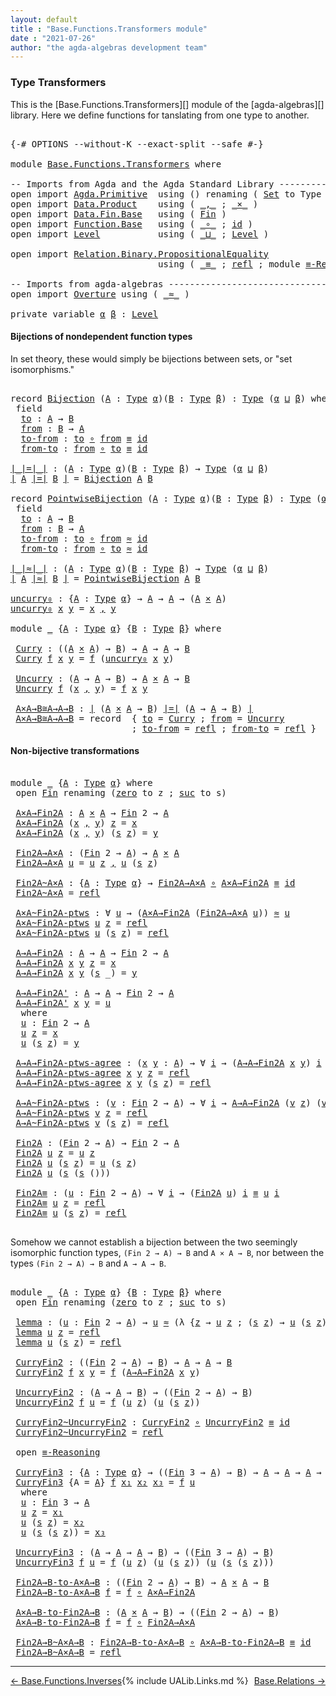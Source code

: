 ```yaml
---
layout: default
title : "Base.Functions.Transformers module"
date : "2021-07-26"
author: "the agda-algebras development team"
---
```


### <a id="type-transformers">Type Transformers</a>

This is the [Base.Functions.Transformers][] module of the [agda-algebras][] library.  Here we define functions for tanslating from one type to another.
<pre class="Agda">

<a id="355" class="Symbol">{-#</a> <a id="359" class="Keyword">OPTIONS</a> <a id="367" class="Pragma">--without-K</a> <a id="379" class="Pragma">--exact-split</a> <a id="393" class="Pragma">--safe</a> <a id="400" class="Symbol">#-}</a>

<a id="405" class="Keyword">module</a> <a id="412" href="Base.Functions.Transformers.html" class="Module">Base.Functions.Transformers</a> <a id="440" class="Keyword">where</a>

<a id="447" class="Comment">-- Imports from Agda and the Agda Standard Library ---------------------------------</a>
<a id="532" class="Keyword">open</a> <a id="537" class="Keyword">import</a> <a id="544" href="Agda.Primitive.html" class="Module">Agda.Primitive</a>  <a id="560" class="Keyword">using</a> <a id="566" class="Symbol">()</a> <a id="569" class="Keyword">renaming</a> <a id="578" class="Symbol">(</a> <a id="580" href="Agda.Primitive.html#326" class="Primitive">Set</a> <a id="584" class="Symbol">to</a> <a id="587" class="Primitive">Type</a> <a id="592" class="Symbol">)</a>
<a id="594" class="Keyword">open</a> <a id="599" class="Keyword">import</a> <a id="606" href="Data.Product.html" class="Module">Data.Product</a>    <a id="622" class="Keyword">using</a> <a id="628" class="Symbol">(</a> <a id="630" href="Agda.Builtin.Sigma.html#236" class="InductiveConstructor Operator">_,_</a> <a id="634" class="Symbol">;</a> <a id="636" href="Data.Product.html#1167" class="Function Operator">_×_</a> <a id="640" class="Symbol">)</a>
<a id="642" class="Keyword">open</a> <a id="647" class="Keyword">import</a> <a id="654" href="Data.Fin.Base.html" class="Module">Data.Fin.Base</a>   <a id="670" class="Keyword">using</a> <a id="676" class="Symbol">(</a> <a id="678" href="Data.Fin.Base.html#1126" class="Datatype">Fin</a> <a id="682" class="Symbol">)</a>
<a id="684" class="Keyword">open</a> <a id="689" class="Keyword">import</a> <a id="696" href="Function.Base.html" class="Module">Function.Base</a>   <a id="712" class="Keyword">using</a> <a id="718" class="Symbol">(</a> <a id="720" href="Function.Base.html#1031" class="Function Operator">_∘_</a> <a id="724" class="Symbol">;</a> <a id="726" href="Function.Base.html#615" class="Function">id</a> <a id="729" class="Symbol">)</a>
<a id="731" class="Keyword">open</a> <a id="736" class="Keyword">import</a> <a id="743" href="Level.html" class="Module">Level</a>           <a id="759" class="Keyword">using</a> <a id="765" class="Symbol">(</a> <a id="767" href="Agda.Primitive.html#810" class="Primitive Operator">_⊔_</a> <a id="771" class="Symbol">;</a> <a id="773" href="Agda.Primitive.html#597" class="Postulate">Level</a> <a id="779" class="Symbol">)</a>

<a id="782" class="Keyword">open</a> <a id="787" class="Keyword">import</a> <a id="794" href="Relation.Binary.PropositionalEquality.html" class="Module">Relation.Binary.PropositionalEquality</a>
                            <a id="860" class="Keyword">using</a> <a id="866" class="Symbol">(</a> <a id="868" href="Agda.Builtin.Equality.html#151" class="Datatype Operator">_≡_</a> <a id="872" class="Symbol">;</a> <a id="874" href="Agda.Builtin.Equality.html#208" class="InductiveConstructor">refl</a> <a id="879" class="Symbol">;</a> <a id="881" class="Keyword">module</a> <a id="888" href="Relation.Binary.PropositionalEquality.Core.html#2708" class="Module">≡-Reasoning</a> <a id="900" class="Symbol">)</a>

<a id="903" class="Comment">-- Imports from agda-algebras ------------------------------------------------------</a>
<a id="988" class="Keyword">open</a> <a id="993" class="Keyword">import</a> <a id="1000" href="Overture.html" class="Module">Overture</a> <a id="1009" class="Keyword">using</a> <a id="1015" class="Symbol">(</a> <a id="1017" href="Overture.Basic.html#9569" class="Function Operator">_≈_</a> <a id="1021" class="Symbol">)</a>

<a id="1024" class="Keyword">private</a> <a id="1032" class="Keyword">variable</a> <a id="1041" href="Base.Functions.Transformers.html#1041" class="Generalizable">α</a> <a id="1043" href="Base.Functions.Transformers.html#1043" class="Generalizable">β</a> <a id="1045" class="Symbol">:</a> <a id="1047" href="Agda.Primitive.html#597" class="Postulate">Level</a>
</pre>


#### <a id="bijections-of-nondependent-function-types">Bijections of nondependent function types</a>

In set theory, these would simply be bijections between sets, or "set isomorphisms."
<pre class="Agda">

<a id="1267" class="Keyword">record</a> <a id="Bijection"></a><a id="1274" href="Base.Functions.Transformers.html#1274" class="Record">Bijection</a> <a id="1284" class="Symbol">(</a><a id="1285" href="Base.Functions.Transformers.html#1285" class="Bound">A</a> <a id="1287" class="Symbol">:</a> <a id="1289" href="Base.Functions.Transformers.html#587" class="Primitive">Type</a> <a id="1294" href="Base.Functions.Transformers.html#1041" class="Generalizable">α</a><a id="1295" class="Symbol">)(</a><a id="1297" href="Base.Functions.Transformers.html#1297" class="Bound">B</a> <a id="1299" class="Symbol">:</a> <a id="1301" href="Base.Functions.Transformers.html#587" class="Primitive">Type</a> <a id="1306" href="Base.Functions.Transformers.html#1043" class="Generalizable">β</a><a id="1307" class="Symbol">)</a> <a id="1309" class="Symbol">:</a> <a id="1311" href="Base.Functions.Transformers.html#587" class="Primitive">Type</a> <a id="1316" class="Symbol">(</a><a id="1317" href="Base.Functions.Transformers.html#1294" class="Bound">α</a> <a id="1319" href="Agda.Primitive.html#810" class="Primitive Operator">⊔</a> <a id="1321" href="Base.Functions.Transformers.html#1306" class="Bound">β</a><a id="1322" class="Symbol">)</a> <a id="1324" class="Keyword">where</a>
 <a id="1331" class="Keyword">field</a>
  <a id="Bijection.to"></a><a id="1339" href="Base.Functions.Transformers.html#1339" class="Field">to</a> <a id="1342" class="Symbol">:</a> <a id="1344" href="Base.Functions.Transformers.html#1285" class="Bound">A</a> <a id="1346" class="Symbol">→</a> <a id="1348" href="Base.Functions.Transformers.html#1297" class="Bound">B</a>
  <a id="Bijection.from"></a><a id="1352" href="Base.Functions.Transformers.html#1352" class="Field">from</a> <a id="1357" class="Symbol">:</a> <a id="1359" href="Base.Functions.Transformers.html#1297" class="Bound">B</a> <a id="1361" class="Symbol">→</a> <a id="1363" href="Base.Functions.Transformers.html#1285" class="Bound">A</a>
  <a id="Bijection.to-from"></a><a id="1367" href="Base.Functions.Transformers.html#1367" class="Field">to-from</a> <a id="1375" class="Symbol">:</a> <a id="1377" href="Base.Functions.Transformers.html#1339" class="Field">to</a> <a id="1380" href="Function.Base.html#1031" class="Function Operator">∘</a> <a id="1382" href="Base.Functions.Transformers.html#1352" class="Field">from</a> <a id="1387" href="Agda.Builtin.Equality.html#151" class="Datatype Operator">≡</a> <a id="1389" href="Function.Base.html#615" class="Function">id</a>
  <a id="Bijection.from-to"></a><a id="1394" href="Base.Functions.Transformers.html#1394" class="Field">from-to</a> <a id="1402" class="Symbol">:</a> <a id="1404" href="Base.Functions.Transformers.html#1352" class="Field">from</a> <a id="1409" href="Function.Base.html#1031" class="Function Operator">∘</a> <a id="1411" href="Base.Functions.Transformers.html#1339" class="Field">to</a> <a id="1414" href="Agda.Builtin.Equality.html#151" class="Datatype Operator">≡</a> <a id="1416" href="Function.Base.html#615" class="Function">id</a>

<a id="∣_∣=∣_∣"></a><a id="1420" href="Base.Functions.Transformers.html#1420" class="Function Operator">∣_∣=∣_∣</a> <a id="1428" class="Symbol">:</a> <a id="1430" class="Symbol">(</a><a id="1431" href="Base.Functions.Transformers.html#1431" class="Bound">A</a> <a id="1433" class="Symbol">:</a> <a id="1435" href="Base.Functions.Transformers.html#587" class="Primitive">Type</a> <a id="1440" href="Base.Functions.Transformers.html#1041" class="Generalizable">α</a><a id="1441" class="Symbol">)(</a><a id="1443" href="Base.Functions.Transformers.html#1443" class="Bound">B</a> <a id="1445" class="Symbol">:</a> <a id="1447" href="Base.Functions.Transformers.html#587" class="Primitive">Type</a> <a id="1452" href="Base.Functions.Transformers.html#1043" class="Generalizable">β</a><a id="1453" class="Symbol">)</a> <a id="1455" class="Symbol">→</a> <a id="1457" href="Base.Functions.Transformers.html#587" class="Primitive">Type</a> <a id="1462" class="Symbol">(</a><a id="1463" href="Base.Functions.Transformers.html#1041" class="Generalizable">α</a> <a id="1465" href="Agda.Primitive.html#810" class="Primitive Operator">⊔</a> <a id="1467" href="Base.Functions.Transformers.html#1043" class="Generalizable">β</a><a id="1468" class="Symbol">)</a>
<a id="1470" href="Base.Functions.Transformers.html#1420" class="Function Operator">∣</a> <a id="1472" href="Base.Functions.Transformers.html#1472" class="Bound">A</a> <a id="1474" href="Base.Functions.Transformers.html#1420" class="Function Operator">∣=∣</a> <a id="1478" href="Base.Functions.Transformers.html#1478" class="Bound">B</a> <a id="1480" href="Base.Functions.Transformers.html#1420" class="Function Operator">∣</a> <a id="1482" class="Symbol">=</a> <a id="1484" href="Base.Functions.Transformers.html#1274" class="Record">Bijection</a> <a id="1494" href="Base.Functions.Transformers.html#1472" class="Bound">A</a> <a id="1496" href="Base.Functions.Transformers.html#1478" class="Bound">B</a>

<a id="1499" class="Keyword">record</a> <a id="PointwiseBijection"></a><a id="1506" href="Base.Functions.Transformers.html#1506" class="Record">PointwiseBijection</a> <a id="1525" class="Symbol">(</a><a id="1526" href="Base.Functions.Transformers.html#1526" class="Bound">A</a> <a id="1528" class="Symbol">:</a> <a id="1530" href="Base.Functions.Transformers.html#587" class="Primitive">Type</a> <a id="1535" href="Base.Functions.Transformers.html#1041" class="Generalizable">α</a><a id="1536" class="Symbol">)(</a><a id="1538" href="Base.Functions.Transformers.html#1538" class="Bound">B</a> <a id="1540" class="Symbol">:</a> <a id="1542" href="Base.Functions.Transformers.html#587" class="Primitive">Type</a> <a id="1547" href="Base.Functions.Transformers.html#1043" class="Generalizable">β</a><a id="1548" class="Symbol">)</a> <a id="1550" class="Symbol">:</a> <a id="1552" href="Base.Functions.Transformers.html#587" class="Primitive">Type</a> <a id="1557" class="Symbol">(</a><a id="1558" href="Base.Functions.Transformers.html#1535" class="Bound">α</a> <a id="1560" href="Agda.Primitive.html#810" class="Primitive Operator">⊔</a> <a id="1562" href="Base.Functions.Transformers.html#1547" class="Bound">β</a><a id="1563" class="Symbol">)</a> <a id="1565" class="Keyword">where</a>
 <a id="1572" class="Keyword">field</a>
  <a id="PointwiseBijection.to"></a><a id="1580" href="Base.Functions.Transformers.html#1580" class="Field">to</a> <a id="1583" class="Symbol">:</a> <a id="1585" href="Base.Functions.Transformers.html#1526" class="Bound">A</a> <a id="1587" class="Symbol">→</a> <a id="1589" href="Base.Functions.Transformers.html#1538" class="Bound">B</a>
  <a id="PointwiseBijection.from"></a><a id="1593" href="Base.Functions.Transformers.html#1593" class="Field">from</a> <a id="1598" class="Symbol">:</a> <a id="1600" href="Base.Functions.Transformers.html#1538" class="Bound">B</a> <a id="1602" class="Symbol">→</a> <a id="1604" href="Base.Functions.Transformers.html#1526" class="Bound">A</a>
  <a id="PointwiseBijection.to-from"></a><a id="1608" href="Base.Functions.Transformers.html#1608" class="Field">to-from</a> <a id="1616" class="Symbol">:</a> <a id="1618" href="Base.Functions.Transformers.html#1580" class="Field">to</a> <a id="1621" href="Function.Base.html#1031" class="Function Operator">∘</a> <a id="1623" href="Base.Functions.Transformers.html#1593" class="Field">from</a> <a id="1628" href="Overture.Basic.html#9569" class="Function Operator">≈</a> <a id="1630" href="Function.Base.html#615" class="Function">id</a>
  <a id="PointwiseBijection.from-to"></a><a id="1635" href="Base.Functions.Transformers.html#1635" class="Field">from-to</a> <a id="1643" class="Symbol">:</a> <a id="1645" href="Base.Functions.Transformers.html#1593" class="Field">from</a> <a id="1650" href="Function.Base.html#1031" class="Function Operator">∘</a> <a id="1652" href="Base.Functions.Transformers.html#1580" class="Field">to</a> <a id="1655" href="Overture.Basic.html#9569" class="Function Operator">≈</a> <a id="1657" href="Function.Base.html#615" class="Function">id</a>

<a id="∣_∣≈∣_∣"></a><a id="1661" href="Base.Functions.Transformers.html#1661" class="Function Operator">∣_∣≈∣_∣</a> <a id="1669" class="Symbol">:</a> <a id="1671" class="Symbol">(</a><a id="1672" href="Base.Functions.Transformers.html#1672" class="Bound">A</a> <a id="1674" class="Symbol">:</a> <a id="1676" href="Base.Functions.Transformers.html#587" class="Primitive">Type</a> <a id="1681" href="Base.Functions.Transformers.html#1041" class="Generalizable">α</a><a id="1682" class="Symbol">)(</a><a id="1684" href="Base.Functions.Transformers.html#1684" class="Bound">B</a> <a id="1686" class="Symbol">:</a> <a id="1688" href="Base.Functions.Transformers.html#587" class="Primitive">Type</a> <a id="1693" href="Base.Functions.Transformers.html#1043" class="Generalizable">β</a><a id="1694" class="Symbol">)</a> <a id="1696" class="Symbol">→</a> <a id="1698" href="Base.Functions.Transformers.html#587" class="Primitive">Type</a> <a id="1703" class="Symbol">(</a><a id="1704" href="Base.Functions.Transformers.html#1041" class="Generalizable">α</a> <a id="1706" href="Agda.Primitive.html#810" class="Primitive Operator">⊔</a> <a id="1708" href="Base.Functions.Transformers.html#1043" class="Generalizable">β</a><a id="1709" class="Symbol">)</a>
<a id="1711" href="Base.Functions.Transformers.html#1661" class="Function Operator">∣</a> <a id="1713" href="Base.Functions.Transformers.html#1713" class="Bound">A</a> <a id="1715" href="Base.Functions.Transformers.html#1661" class="Function Operator">∣≈∣</a> <a id="1719" href="Base.Functions.Transformers.html#1719" class="Bound">B</a> <a id="1721" href="Base.Functions.Transformers.html#1661" class="Function Operator">∣</a> <a id="1723" class="Symbol">=</a> <a id="1725" href="Base.Functions.Transformers.html#1506" class="Record">PointwiseBijection</a> <a id="1744" href="Base.Functions.Transformers.html#1713" class="Bound">A</a> <a id="1746" href="Base.Functions.Transformers.html#1719" class="Bound">B</a>

<a id="uncurry₀"></a><a id="1749" href="Base.Functions.Transformers.html#1749" class="Function">uncurry₀</a> <a id="1758" class="Symbol">:</a> <a id="1760" class="Symbol">{</a><a id="1761" href="Base.Functions.Transformers.html#1761" class="Bound">A</a> <a id="1763" class="Symbol">:</a> <a id="1765" href="Base.Functions.Transformers.html#587" class="Primitive">Type</a> <a id="1770" href="Base.Functions.Transformers.html#1041" class="Generalizable">α</a><a id="1771" class="Symbol">}</a> <a id="1773" class="Symbol">→</a> <a id="1775" href="Base.Functions.Transformers.html#1761" class="Bound">A</a> <a id="1777" class="Symbol">→</a> <a id="1779" href="Base.Functions.Transformers.html#1761" class="Bound">A</a> <a id="1781" class="Symbol">→</a> <a id="1783" class="Symbol">(</a><a id="1784" href="Base.Functions.Transformers.html#1761" class="Bound">A</a> <a id="1786" href="Data.Product.html#1167" class="Function Operator">×</a> <a id="1788" href="Base.Functions.Transformers.html#1761" class="Bound">A</a><a id="1789" class="Symbol">)</a>
<a id="1791" href="Base.Functions.Transformers.html#1749" class="Function">uncurry₀</a> <a id="1800" href="Base.Functions.Transformers.html#1800" class="Bound">x</a> <a id="1802" href="Base.Functions.Transformers.html#1802" class="Bound">y</a> <a id="1804" class="Symbol">=</a> <a id="1806" href="Base.Functions.Transformers.html#1800" class="Bound">x</a> <a id="1808" href="Agda.Builtin.Sigma.html#236" class="InductiveConstructor Operator">,</a> <a id="1810" href="Base.Functions.Transformers.html#1802" class="Bound">y</a>

<a id="1813" class="Keyword">module</a> <a id="1820" href="Base.Functions.Transformers.html#1820" class="Module">_</a> <a id="1822" class="Symbol">{</a><a id="1823" href="Base.Functions.Transformers.html#1823" class="Bound">A</a> <a id="1825" class="Symbol">:</a> <a id="1827" href="Base.Functions.Transformers.html#587" class="Primitive">Type</a> <a id="1832" href="Base.Functions.Transformers.html#1041" class="Generalizable">α</a><a id="1833" class="Symbol">}</a> <a id="1835" class="Symbol">{</a><a id="1836" href="Base.Functions.Transformers.html#1836" class="Bound">B</a> <a id="1838" class="Symbol">:</a> <a id="1840" href="Base.Functions.Transformers.html#587" class="Primitive">Type</a> <a id="1845" href="Base.Functions.Transformers.html#1043" class="Generalizable">β</a><a id="1846" class="Symbol">}</a> <a id="1848" class="Keyword">where</a>

 <a id="1856" href="Base.Functions.Transformers.html#1856" class="Function">Curry</a> <a id="1862" class="Symbol">:</a> <a id="1864" class="Symbol">((</a><a id="1866" href="Base.Functions.Transformers.html#1823" class="Bound">A</a> <a id="1868" href="Data.Product.html#1167" class="Function Operator">×</a> <a id="1870" href="Base.Functions.Transformers.html#1823" class="Bound">A</a><a id="1871" class="Symbol">)</a> <a id="1873" class="Symbol">→</a> <a id="1875" href="Base.Functions.Transformers.html#1836" class="Bound">B</a><a id="1876" class="Symbol">)</a> <a id="1878" class="Symbol">→</a> <a id="1880" href="Base.Functions.Transformers.html#1823" class="Bound">A</a> <a id="1882" class="Symbol">→</a> <a id="1884" href="Base.Functions.Transformers.html#1823" class="Bound">A</a> <a id="1886" class="Symbol">→</a> <a id="1888" href="Base.Functions.Transformers.html#1836" class="Bound">B</a>
 <a id="1891" href="Base.Functions.Transformers.html#1856" class="Function">Curry</a> <a id="1897" href="Base.Functions.Transformers.html#1897" class="Bound">f</a> <a id="1899" href="Base.Functions.Transformers.html#1899" class="Bound">x</a> <a id="1901" href="Base.Functions.Transformers.html#1901" class="Bound">y</a> <a id="1903" class="Symbol">=</a> <a id="1905" href="Base.Functions.Transformers.html#1897" class="Bound">f</a> <a id="1907" class="Symbol">(</a><a id="1908" href="Base.Functions.Transformers.html#1749" class="Function">uncurry₀</a> <a id="1917" href="Base.Functions.Transformers.html#1899" class="Bound">x</a> <a id="1919" href="Base.Functions.Transformers.html#1901" class="Bound">y</a><a id="1920" class="Symbol">)</a>

 <a id="1924" href="Base.Functions.Transformers.html#1924" class="Function">Uncurry</a> <a id="1932" class="Symbol">:</a> <a id="1934" class="Symbol">(</a><a id="1935" href="Base.Functions.Transformers.html#1823" class="Bound">A</a> <a id="1937" class="Symbol">→</a> <a id="1939" href="Base.Functions.Transformers.html#1823" class="Bound">A</a> <a id="1941" class="Symbol">→</a> <a id="1943" href="Base.Functions.Transformers.html#1836" class="Bound">B</a><a id="1944" class="Symbol">)</a> <a id="1946" class="Symbol">→</a> <a id="1948" href="Base.Functions.Transformers.html#1823" class="Bound">A</a> <a id="1950" href="Data.Product.html#1167" class="Function Operator">×</a> <a id="1952" href="Base.Functions.Transformers.html#1823" class="Bound">A</a> <a id="1954" class="Symbol">→</a> <a id="1956" href="Base.Functions.Transformers.html#1836" class="Bound">B</a>
 <a id="1959" href="Base.Functions.Transformers.html#1924" class="Function">Uncurry</a> <a id="1967" href="Base.Functions.Transformers.html#1967" class="Bound">f</a> <a id="1969" class="Symbol">(</a><a id="1970" href="Base.Functions.Transformers.html#1970" class="Bound">x</a> <a id="1972" href="Agda.Builtin.Sigma.html#236" class="InductiveConstructor Operator">,</a> <a id="1974" href="Base.Functions.Transformers.html#1974" class="Bound">y</a><a id="1975" class="Symbol">)</a> <a id="1977" class="Symbol">=</a> <a id="1979" href="Base.Functions.Transformers.html#1967" class="Bound">f</a> <a id="1981" href="Base.Functions.Transformers.html#1970" class="Bound">x</a> <a id="1983" href="Base.Functions.Transformers.html#1974" class="Bound">y</a>

 <a id="1987" href="Base.Functions.Transformers.html#1987" class="Function">A×A→B≅A→A→B</a> <a id="1999" class="Symbol">:</a> <a id="2001" href="Base.Functions.Transformers.html#1420" class="Function Operator">∣</a> <a id="2003" class="Symbol">(</a><a id="2004" href="Base.Functions.Transformers.html#1823" class="Bound">A</a> <a id="2006" href="Data.Product.html#1167" class="Function Operator">×</a> <a id="2008" href="Base.Functions.Transformers.html#1823" class="Bound">A</a> <a id="2010" class="Symbol">→</a> <a id="2012" href="Base.Functions.Transformers.html#1836" class="Bound">B</a><a id="2013" class="Symbol">)</a> <a id="2015" href="Base.Functions.Transformers.html#1420" class="Function Operator">∣=∣</a> <a id="2019" class="Symbol">(</a><a id="2020" href="Base.Functions.Transformers.html#1823" class="Bound">A</a> <a id="2022" class="Symbol">→</a> <a id="2024" href="Base.Functions.Transformers.html#1823" class="Bound">A</a> <a id="2026" class="Symbol">→</a> <a id="2028" href="Base.Functions.Transformers.html#1836" class="Bound">B</a><a id="2029" class="Symbol">)</a> <a id="2031" href="Base.Functions.Transformers.html#1420" class="Function Operator">∣</a>
 <a id="2034" href="Base.Functions.Transformers.html#1987" class="Function">A×A→B≅A→A→B</a> <a id="2046" class="Symbol">=</a> <a id="2048" class="Keyword">record</a>  <a id="2056" class="Symbol">{</a> <a id="2058" href="Base.Functions.Transformers.html#1339" class="Field">to</a> <a id="2061" class="Symbol">=</a> <a id="2063" href="Base.Functions.Transformers.html#1856" class="Function">Curry</a> <a id="2069" class="Symbol">;</a> <a id="2071" href="Base.Functions.Transformers.html#1352" class="Field">from</a> <a id="2076" class="Symbol">=</a> <a id="2078" href="Base.Functions.Transformers.html#1924" class="Function">Uncurry</a>
                       <a id="2109" class="Symbol">;</a> <a id="2111" href="Base.Functions.Transformers.html#1367" class="Field">to-from</a> <a id="2119" class="Symbol">=</a> <a id="2121" href="Agda.Builtin.Equality.html#208" class="InductiveConstructor">refl</a> <a id="2126" class="Symbol">;</a> <a id="2128" href="Base.Functions.Transformers.html#1394" class="Field">from-to</a> <a id="2136" class="Symbol">=</a> <a id="2138" href="Agda.Builtin.Equality.html#208" class="InductiveConstructor">refl</a> <a id="2143" class="Symbol">}</a>
</pre>

#### <a id="non-bijective-transformations">Non-bijective transformations</a>

<pre class="Agda">

<a id="2249" class="Keyword">module</a> <a id="2256" href="Base.Functions.Transformers.html#2256" class="Module">_</a> <a id="2258" class="Symbol">{</a><a id="2259" href="Base.Functions.Transformers.html#2259" class="Bound">A</a> <a id="2261" class="Symbol">:</a> <a id="2263" href="Base.Functions.Transformers.html#587" class="Primitive">Type</a> <a id="2268" href="Base.Functions.Transformers.html#1041" class="Generalizable">α</a><a id="2269" class="Symbol">}</a> <a id="2271" class="Keyword">where</a>
 <a id="2278" class="Keyword">open</a> <a id="2283" href="Data.Fin.Base.html#1126" class="Module">Fin</a> <a id="2287" class="Keyword">renaming</a> <a id="2296" class="Symbol">(</a><a id="2297" href="Data.Fin.Base.html#1148" class="InductiveConstructor">zero</a> <a id="2302" class="Symbol">to</a> <a id="2305" class="InductiveConstructor">z</a> <a id="2307" class="Symbol">;</a> <a id="2309" href="Data.Fin.Base.html#1179" class="InductiveConstructor">suc</a> <a id="2313" class="Symbol">to</a> <a id="2316" class="InductiveConstructor">s</a><a id="2317" class="Symbol">)</a>

 <a id="2321" href="Base.Functions.Transformers.html#2321" class="Function">A×A→Fin2A</a> <a id="2331" class="Symbol">:</a> <a id="2333" href="Base.Functions.Transformers.html#2259" class="Bound">A</a> <a id="2335" href="Data.Product.html#1167" class="Function Operator">×</a> <a id="2337" href="Base.Functions.Transformers.html#2259" class="Bound">A</a> <a id="2339" class="Symbol">→</a> <a id="2341" href="Data.Fin.Base.html#1126" class="Datatype">Fin</a> <a id="2345" class="Number">2</a> <a id="2347" class="Symbol">→</a> <a id="2349" href="Base.Functions.Transformers.html#2259" class="Bound">A</a>
 <a id="2352" href="Base.Functions.Transformers.html#2321" class="Function">A×A→Fin2A</a> <a id="2362" class="Symbol">(</a><a id="2363" href="Base.Functions.Transformers.html#2363" class="Bound">x</a> <a id="2365" href="Agda.Builtin.Sigma.html#236" class="InductiveConstructor Operator">,</a> <a id="2367" href="Base.Functions.Transformers.html#2367" class="Bound">y</a><a id="2368" class="Symbol">)</a> <a id="2370" href="Base.Functions.Transformers.html#2305" class="InductiveConstructor">z</a> <a id="2372" class="Symbol">=</a> <a id="2374" href="Base.Functions.Transformers.html#2363" class="Bound">x</a>
 <a id="2377" href="Base.Functions.Transformers.html#2321" class="Function">A×A→Fin2A</a> <a id="2387" class="Symbol">(</a><a id="2388" href="Base.Functions.Transformers.html#2388" class="Bound">x</a> <a id="2390" href="Agda.Builtin.Sigma.html#236" class="InductiveConstructor Operator">,</a> <a id="2392" href="Base.Functions.Transformers.html#2392" class="Bound">y</a><a id="2393" class="Symbol">)</a> <a id="2395" class="Symbol">(</a><a id="2396" href="Base.Functions.Transformers.html#2316" class="InductiveConstructor">s</a> <a id="2398" href="Base.Functions.Transformers.html#2305" class="InductiveConstructor">z</a><a id="2399" class="Symbol">)</a> <a id="2401" class="Symbol">=</a> <a id="2403" href="Base.Functions.Transformers.html#2392" class="Bound">y</a>

 <a id="2407" href="Base.Functions.Transformers.html#2407" class="Function">Fin2A→A×A</a> <a id="2417" class="Symbol">:</a> <a id="2419" class="Symbol">(</a><a id="2420" href="Data.Fin.Base.html#1126" class="Datatype">Fin</a> <a id="2424" class="Number">2</a> <a id="2426" class="Symbol">→</a> <a id="2428" href="Base.Functions.Transformers.html#2259" class="Bound">A</a><a id="2429" class="Symbol">)</a> <a id="2431" class="Symbol">→</a> <a id="2433" href="Base.Functions.Transformers.html#2259" class="Bound">A</a> <a id="2435" href="Data.Product.html#1167" class="Function Operator">×</a> <a id="2437" href="Base.Functions.Transformers.html#2259" class="Bound">A</a>
 <a id="2440" href="Base.Functions.Transformers.html#2407" class="Function">Fin2A→A×A</a> <a id="2450" href="Base.Functions.Transformers.html#2450" class="Bound">u</a> <a id="2452" class="Symbol">=</a> <a id="2454" href="Base.Functions.Transformers.html#2450" class="Bound">u</a> <a id="2456" href="Base.Functions.Transformers.html#2305" class="InductiveConstructor">z</a> <a id="2458" href="Agda.Builtin.Sigma.html#236" class="InductiveConstructor Operator">,</a> <a id="2460" href="Base.Functions.Transformers.html#2450" class="Bound">u</a> <a id="2462" class="Symbol">(</a><a id="2463" href="Base.Functions.Transformers.html#2316" class="InductiveConstructor">s</a> <a id="2465" href="Base.Functions.Transformers.html#2305" class="InductiveConstructor">z</a><a id="2466" class="Symbol">)</a>

 <a id="2470" href="Base.Functions.Transformers.html#2470" class="Function">Fin2A~A×A</a> <a id="2480" class="Symbol">:</a> <a id="2482" class="Symbol">{</a><a id="2483" href="Base.Functions.Transformers.html#2483" class="Bound">A</a> <a id="2485" class="Symbol">:</a> <a id="2487" href="Base.Functions.Transformers.html#587" class="Primitive">Type</a> <a id="2492" href="Base.Functions.Transformers.html#2268" class="Bound">α</a><a id="2493" class="Symbol">}</a> <a id="2495" class="Symbol">→</a> <a id="2497" href="Base.Functions.Transformers.html#2407" class="Function">Fin2A→A×A</a> <a id="2507" href="Function.Base.html#1031" class="Function Operator">∘</a> <a id="2509" href="Base.Functions.Transformers.html#2321" class="Function">A×A→Fin2A</a> <a id="2519" href="Agda.Builtin.Equality.html#151" class="Datatype Operator">≡</a> <a id="2521" href="Function.Base.html#615" class="Function">id</a>
 <a id="2525" href="Base.Functions.Transformers.html#2470" class="Function">Fin2A~A×A</a> <a id="2535" class="Symbol">=</a> <a id="2537" href="Agda.Builtin.Equality.html#208" class="InductiveConstructor">refl</a>

 <a id="2544" href="Base.Functions.Transformers.html#2544" class="Function">A×A~Fin2A-ptws</a> <a id="2559" class="Symbol">:</a> <a id="2561" class="Symbol">∀</a> <a id="2563" href="Base.Functions.Transformers.html#2563" class="Bound">u</a> <a id="2565" class="Symbol">→</a> <a id="2567" class="Symbol">(</a><a id="2568" href="Base.Functions.Transformers.html#2321" class="Function">A×A→Fin2A</a> <a id="2578" class="Symbol">(</a><a id="2579" href="Base.Functions.Transformers.html#2407" class="Function">Fin2A→A×A</a> <a id="2589" href="Base.Functions.Transformers.html#2563" class="Bound">u</a><a id="2590" class="Symbol">))</a> <a id="2593" href="Overture.Basic.html#9569" class="Function Operator">≈</a> <a id="2595" href="Base.Functions.Transformers.html#2563" class="Bound">u</a>
 <a id="2598" href="Base.Functions.Transformers.html#2544" class="Function">A×A~Fin2A-ptws</a> <a id="2613" href="Base.Functions.Transformers.html#2613" class="Bound">u</a> <a id="2615" href="Base.Functions.Transformers.html#2305" class="InductiveConstructor">z</a> <a id="2617" class="Symbol">=</a> <a id="2619" href="Agda.Builtin.Equality.html#208" class="InductiveConstructor">refl</a>
 <a id="2625" href="Base.Functions.Transformers.html#2544" class="Function">A×A~Fin2A-ptws</a> <a id="2640" href="Base.Functions.Transformers.html#2640" class="Bound">u</a> <a id="2642" class="Symbol">(</a><a id="2643" href="Base.Functions.Transformers.html#2316" class="InductiveConstructor">s</a> <a id="2645" href="Base.Functions.Transformers.html#2305" class="InductiveConstructor">z</a><a id="2646" class="Symbol">)</a> <a id="2648" class="Symbol">=</a> <a id="2650" href="Agda.Builtin.Equality.html#208" class="InductiveConstructor">refl</a>

 <a id="2657" href="Base.Functions.Transformers.html#2657" class="Function">A→A→Fin2A</a> <a id="2667" class="Symbol">:</a> <a id="2669" href="Base.Functions.Transformers.html#2259" class="Bound">A</a> <a id="2671" class="Symbol">→</a> <a id="2673" href="Base.Functions.Transformers.html#2259" class="Bound">A</a> <a id="2675" class="Symbol">→</a> <a id="2677" href="Data.Fin.Base.html#1126" class="Datatype">Fin</a> <a id="2681" class="Number">2</a> <a id="2683" class="Symbol">→</a> <a id="2685" href="Base.Functions.Transformers.html#2259" class="Bound">A</a>
 <a id="2688" href="Base.Functions.Transformers.html#2657" class="Function">A→A→Fin2A</a> <a id="2698" href="Base.Functions.Transformers.html#2698" class="Bound">x</a> <a id="2700" href="Base.Functions.Transformers.html#2700" class="Bound">y</a> <a id="2702" href="Base.Functions.Transformers.html#2305" class="InductiveConstructor">z</a> <a id="2704" class="Symbol">=</a> <a id="2706" href="Base.Functions.Transformers.html#2698" class="Bound">x</a>
 <a id="2709" href="Base.Functions.Transformers.html#2657" class="Function">A→A→Fin2A</a> <a id="2719" href="Base.Functions.Transformers.html#2719" class="Bound">x</a> <a id="2721" href="Base.Functions.Transformers.html#2721" class="Bound">y</a> <a id="2723" class="Symbol">(</a><a id="2724" href="Base.Functions.Transformers.html#2316" class="InductiveConstructor">s</a> <a id="2726" class="Symbol">_)</a> <a id="2729" class="Symbol">=</a> <a id="2731" href="Base.Functions.Transformers.html#2721" class="Bound">y</a>

 <a id="2735" href="Base.Functions.Transformers.html#2735" class="Function">A→A→Fin2A&#39;</a> <a id="2746" class="Symbol">:</a> <a id="2748" href="Base.Functions.Transformers.html#2259" class="Bound">A</a> <a id="2750" class="Symbol">→</a> <a id="2752" href="Base.Functions.Transformers.html#2259" class="Bound">A</a> <a id="2754" class="Symbol">→</a> <a id="2756" href="Data.Fin.Base.html#1126" class="Datatype">Fin</a> <a id="2760" class="Number">2</a> <a id="2762" class="Symbol">→</a> <a id="2764" href="Base.Functions.Transformers.html#2259" class="Bound">A</a>
 <a id="2767" href="Base.Functions.Transformers.html#2735" class="Function">A→A→Fin2A&#39;</a> <a id="2778" href="Base.Functions.Transformers.html#2778" class="Bound">x</a> <a id="2780" href="Base.Functions.Transformers.html#2780" class="Bound">y</a> <a id="2782" class="Symbol">=</a> <a id="2784" href="Base.Functions.Transformers.html#2796" class="Function">u</a>
  <a id="2788" class="Keyword">where</a>
  <a id="2796" href="Base.Functions.Transformers.html#2796" class="Function">u</a> <a id="2798" class="Symbol">:</a> <a id="2800" href="Data.Fin.Base.html#1126" class="Datatype">Fin</a> <a id="2804" class="Number">2</a> <a id="2806" class="Symbol">→</a> <a id="2808" href="Base.Functions.Transformers.html#2259" class="Bound">A</a>
  <a id="2812" href="Base.Functions.Transformers.html#2796" class="Function">u</a> <a id="2814" href="Base.Functions.Transformers.html#2305" class="InductiveConstructor">z</a> <a id="2816" class="Symbol">=</a> <a id="2818" href="Base.Functions.Transformers.html#2778" class="Bound">x</a>
  <a id="2822" href="Base.Functions.Transformers.html#2796" class="Function">u</a> <a id="2824" class="Symbol">(</a><a id="2825" href="Base.Functions.Transformers.html#2316" class="InductiveConstructor">s</a> <a id="2827" href="Base.Functions.Transformers.html#2305" class="InductiveConstructor">z</a><a id="2828" class="Symbol">)</a> <a id="2830" class="Symbol">=</a> <a id="2832" href="Base.Functions.Transformers.html#2780" class="Bound">y</a>

 <a id="2836" href="Base.Functions.Transformers.html#2836" class="Function">A→A→Fin2A-ptws-agree</a> <a id="2857" class="Symbol">:</a> <a id="2859" class="Symbol">(</a><a id="2860" href="Base.Functions.Transformers.html#2860" class="Bound">x</a> <a id="2862" href="Base.Functions.Transformers.html#2862" class="Bound">y</a> <a id="2864" class="Symbol">:</a> <a id="2866" href="Base.Functions.Transformers.html#2259" class="Bound">A</a><a id="2867" class="Symbol">)</a> <a id="2869" class="Symbol">→</a> <a id="2871" class="Symbol">∀</a> <a id="2873" href="Base.Functions.Transformers.html#2873" class="Bound">i</a> <a id="2875" class="Symbol">→</a> <a id="2877" class="Symbol">(</a><a id="2878" href="Base.Functions.Transformers.html#2657" class="Function">A→A→Fin2A</a> <a id="2888" href="Base.Functions.Transformers.html#2860" class="Bound">x</a> <a id="2890" href="Base.Functions.Transformers.html#2862" class="Bound">y</a><a id="2891" class="Symbol">)</a> <a id="2893" href="Base.Functions.Transformers.html#2873" class="Bound">i</a> <a id="2895" href="Agda.Builtin.Equality.html#151" class="Datatype Operator">≡</a> <a id="2897" class="Symbol">(</a><a id="2898" href="Base.Functions.Transformers.html#2735" class="Function">A→A→Fin2A&#39;</a> <a id="2909" href="Base.Functions.Transformers.html#2860" class="Bound">x</a> <a id="2911" href="Base.Functions.Transformers.html#2862" class="Bound">y</a><a id="2912" class="Symbol">)</a> <a id="2914" href="Base.Functions.Transformers.html#2873" class="Bound">i</a>
 <a id="2917" href="Base.Functions.Transformers.html#2836" class="Function">A→A→Fin2A-ptws-agree</a> <a id="2938" href="Base.Functions.Transformers.html#2938" class="Bound">x</a> <a id="2940" href="Base.Functions.Transformers.html#2940" class="Bound">y</a> <a id="2942" href="Base.Functions.Transformers.html#2305" class="InductiveConstructor">z</a> <a id="2944" class="Symbol">=</a> <a id="2946" href="Agda.Builtin.Equality.html#208" class="InductiveConstructor">refl</a>
 <a id="2952" href="Base.Functions.Transformers.html#2836" class="Function">A→A→Fin2A-ptws-agree</a> <a id="2973" href="Base.Functions.Transformers.html#2973" class="Bound">x</a> <a id="2975" href="Base.Functions.Transformers.html#2975" class="Bound">y</a> <a id="2977" class="Symbol">(</a><a id="2978" href="Base.Functions.Transformers.html#2316" class="InductiveConstructor">s</a> <a id="2980" href="Base.Functions.Transformers.html#2305" class="InductiveConstructor">z</a><a id="2981" class="Symbol">)</a> <a id="2983" class="Symbol">=</a> <a id="2985" href="Agda.Builtin.Equality.html#208" class="InductiveConstructor">refl</a>

 <a id="2992" href="Base.Functions.Transformers.html#2992" class="Function">A→A~Fin2A-ptws</a> <a id="3007" class="Symbol">:</a> <a id="3009" class="Symbol">(</a><a id="3010" href="Base.Functions.Transformers.html#3010" class="Bound">v</a> <a id="3012" class="Symbol">:</a> <a id="3014" href="Data.Fin.Base.html#1126" class="Datatype">Fin</a> <a id="3018" class="Number">2</a> <a id="3020" class="Symbol">→</a> <a id="3022" href="Base.Functions.Transformers.html#2259" class="Bound">A</a><a id="3023" class="Symbol">)</a> <a id="3025" class="Symbol">→</a> <a id="3027" class="Symbol">∀</a> <a id="3029" href="Base.Functions.Transformers.html#3029" class="Bound">i</a> <a id="3031" class="Symbol">→</a> <a id="3033" href="Base.Functions.Transformers.html#2657" class="Function">A→A→Fin2A</a> <a id="3043" class="Symbol">(</a><a id="3044" href="Base.Functions.Transformers.html#3010" class="Bound">v</a> <a id="3046" href="Base.Functions.Transformers.html#2305" class="InductiveConstructor">z</a><a id="3047" class="Symbol">)</a> <a id="3049" class="Symbol">(</a><a id="3050" href="Base.Functions.Transformers.html#3010" class="Bound">v</a> <a id="3052" class="Symbol">(</a><a id="3053" href="Base.Functions.Transformers.html#2316" class="InductiveConstructor">s</a> <a id="3055" href="Base.Functions.Transformers.html#2305" class="InductiveConstructor">z</a><a id="3056" class="Symbol">))</a> <a id="3059" href="Base.Functions.Transformers.html#3029" class="Bound">i</a> <a id="3061" href="Agda.Builtin.Equality.html#151" class="Datatype Operator">≡</a> <a id="3063" href="Base.Functions.Transformers.html#3010" class="Bound">v</a> <a id="3065" href="Base.Functions.Transformers.html#3029" class="Bound">i</a>
 <a id="3068" href="Base.Functions.Transformers.html#2992" class="Function">A→A~Fin2A-ptws</a> <a id="3083" href="Base.Functions.Transformers.html#3083" class="Bound">v</a> <a id="3085" href="Base.Functions.Transformers.html#2305" class="InductiveConstructor">z</a> <a id="3087" class="Symbol">=</a> <a id="3089" href="Agda.Builtin.Equality.html#208" class="InductiveConstructor">refl</a>
 <a id="3095" href="Base.Functions.Transformers.html#2992" class="Function">A→A~Fin2A-ptws</a> <a id="3110" href="Base.Functions.Transformers.html#3110" class="Bound">v</a> <a id="3112" class="Symbol">(</a><a id="3113" href="Base.Functions.Transformers.html#2316" class="InductiveConstructor">s</a> <a id="3115" href="Base.Functions.Transformers.html#2305" class="InductiveConstructor">z</a><a id="3116" class="Symbol">)</a> <a id="3118" class="Symbol">=</a> <a id="3120" href="Agda.Builtin.Equality.html#208" class="InductiveConstructor">refl</a>

 <a id="3127" href="Base.Functions.Transformers.html#3127" class="Function">Fin2A</a> <a id="3133" class="Symbol">:</a> <a id="3135" class="Symbol">(</a><a id="3136" href="Data.Fin.Base.html#1126" class="Datatype">Fin</a> <a id="3140" class="Number">2</a> <a id="3142" class="Symbol">→</a> <a id="3144" href="Base.Functions.Transformers.html#2259" class="Bound">A</a><a id="3145" class="Symbol">)</a> <a id="3147" class="Symbol">→</a> <a id="3149" href="Data.Fin.Base.html#1126" class="Datatype">Fin</a> <a id="3153" class="Number">2</a> <a id="3155" class="Symbol">→</a> <a id="3157" href="Base.Functions.Transformers.html#2259" class="Bound">A</a>
 <a id="3160" href="Base.Functions.Transformers.html#3127" class="Function">Fin2A</a> <a id="3166" href="Base.Functions.Transformers.html#3166" class="Bound">u</a> <a id="3168" href="Base.Functions.Transformers.html#2305" class="InductiveConstructor">z</a> <a id="3170" class="Symbol">=</a> <a id="3172" href="Base.Functions.Transformers.html#3166" class="Bound">u</a> <a id="3174" href="Base.Functions.Transformers.html#2305" class="InductiveConstructor">z</a>
 <a id="3177" href="Base.Functions.Transformers.html#3127" class="Function">Fin2A</a> <a id="3183" href="Base.Functions.Transformers.html#3183" class="Bound">u</a> <a id="3185" class="Symbol">(</a><a id="3186" href="Base.Functions.Transformers.html#2316" class="InductiveConstructor">s</a> <a id="3188" href="Base.Functions.Transformers.html#2305" class="InductiveConstructor">z</a><a id="3189" class="Symbol">)</a> <a id="3191" class="Symbol">=</a> <a id="3193" href="Base.Functions.Transformers.html#3183" class="Bound">u</a> <a id="3195" class="Symbol">(</a><a id="3196" href="Base.Functions.Transformers.html#2316" class="InductiveConstructor">s</a> <a id="3198" href="Base.Functions.Transformers.html#2305" class="InductiveConstructor">z</a><a id="3199" class="Symbol">)</a>
 <a id="3202" href="Base.Functions.Transformers.html#3127" class="Function">Fin2A</a> <a id="3208" href="Base.Functions.Transformers.html#3208" class="Bound">u</a> <a id="3210" class="Symbol">(</a><a id="3211" href="Base.Functions.Transformers.html#2316" class="InductiveConstructor">s</a> <a id="3213" class="Symbol">(</a><a id="3214" href="Base.Functions.Transformers.html#2316" class="InductiveConstructor">s</a> <a id="3216" class="Symbol">()))</a>

 <a id="3223" href="Base.Functions.Transformers.html#3223" class="Function">Fin2A≡</a> <a id="3230" class="Symbol">:</a> <a id="3232" class="Symbol">(</a><a id="3233" href="Base.Functions.Transformers.html#3233" class="Bound">u</a> <a id="3235" class="Symbol">:</a> <a id="3237" href="Data.Fin.Base.html#1126" class="Datatype">Fin</a> <a id="3241" class="Number">2</a> <a id="3243" class="Symbol">→</a> <a id="3245" href="Base.Functions.Transformers.html#2259" class="Bound">A</a><a id="3246" class="Symbol">)</a> <a id="3248" class="Symbol">→</a> <a id="3250" class="Symbol">∀</a> <a id="3252" href="Base.Functions.Transformers.html#3252" class="Bound">i</a> <a id="3254" class="Symbol">→</a> <a id="3256" class="Symbol">(</a><a id="3257" href="Base.Functions.Transformers.html#3127" class="Function">Fin2A</a> <a id="3263" href="Base.Functions.Transformers.html#3233" class="Bound">u</a><a id="3264" class="Symbol">)</a> <a id="3266" href="Base.Functions.Transformers.html#3252" class="Bound">i</a> <a id="3268" href="Agda.Builtin.Equality.html#151" class="Datatype Operator">≡</a> <a id="3270" href="Base.Functions.Transformers.html#3233" class="Bound">u</a> <a id="3272" href="Base.Functions.Transformers.html#3252" class="Bound">i</a>
 <a id="3275" href="Base.Functions.Transformers.html#3223" class="Function">Fin2A≡</a> <a id="3282" href="Base.Functions.Transformers.html#3282" class="Bound">u</a> <a id="3284" href="Base.Functions.Transformers.html#2305" class="InductiveConstructor">z</a> <a id="3286" class="Symbol">=</a> <a id="3288" href="Agda.Builtin.Equality.html#208" class="InductiveConstructor">refl</a>
 <a id="3294" href="Base.Functions.Transformers.html#3223" class="Function">Fin2A≡</a> <a id="3301" href="Base.Functions.Transformers.html#3301" class="Bound">u</a> <a id="3303" class="Symbol">(</a><a id="3304" href="Base.Functions.Transformers.html#2316" class="InductiveConstructor">s</a> <a id="3306" href="Base.Functions.Transformers.html#2305" class="InductiveConstructor">z</a><a id="3307" class="Symbol">)</a> <a id="3309" class="Symbol">=</a> <a id="3311" href="Agda.Builtin.Equality.html#208" class="InductiveConstructor">refl</a>

</pre>

Somehow we cannot establish a bijection between the two seemingly isomorphic
function types, `(Fin 2 → A) → B` and `A × A → B`, nor between the types
`(Fin 2 → A) → B` and `A → A → B`.

<pre class="Agda">

<a id="3529" class="Keyword">module</a> <a id="3536" href="Base.Functions.Transformers.html#3536" class="Module">_</a> <a id="3538" class="Symbol">{</a><a id="3539" href="Base.Functions.Transformers.html#3539" class="Bound">A</a> <a id="3541" class="Symbol">:</a> <a id="3543" href="Base.Functions.Transformers.html#587" class="Primitive">Type</a> <a id="3548" href="Base.Functions.Transformers.html#1041" class="Generalizable">α</a><a id="3549" class="Symbol">}</a> <a id="3551" class="Symbol">{</a><a id="3552" href="Base.Functions.Transformers.html#3552" class="Bound">B</a> <a id="3554" class="Symbol">:</a> <a id="3556" href="Base.Functions.Transformers.html#587" class="Primitive">Type</a> <a id="3561" href="Base.Functions.Transformers.html#1043" class="Generalizable">β</a><a id="3562" class="Symbol">}</a> <a id="3564" class="Keyword">where</a>
 <a id="3571" class="Keyword">open</a> <a id="3576" href="Data.Fin.Base.html#1126" class="Module">Fin</a> <a id="3580" class="Keyword">renaming</a> <a id="3589" class="Symbol">(</a><a id="3590" href="Data.Fin.Base.html#1148" class="InductiveConstructor">zero</a> <a id="3595" class="Symbol">to</a> <a id="3598" class="InductiveConstructor">z</a> <a id="3600" class="Symbol">;</a> <a id="3602" href="Data.Fin.Base.html#1179" class="InductiveConstructor">suc</a> <a id="3606" class="Symbol">to</a> <a id="3609" class="InductiveConstructor">s</a><a id="3610" class="Symbol">)</a>

 <a id="3614" href="Base.Functions.Transformers.html#3614" class="Function">lemma</a> <a id="3620" class="Symbol">:</a> <a id="3622" class="Symbol">(</a><a id="3623" href="Base.Functions.Transformers.html#3623" class="Bound">u</a> <a id="3625" class="Symbol">:</a> <a id="3627" href="Data.Fin.Base.html#1126" class="Datatype">Fin</a> <a id="3631" class="Number">2</a> <a id="3633" class="Symbol">→</a> <a id="3635" href="Base.Functions.Transformers.html#3539" class="Bound">A</a><a id="3636" class="Symbol">)</a> <a id="3638" class="Symbol">→</a> <a id="3640" href="Base.Functions.Transformers.html#3623" class="Bound">u</a> <a id="3642" href="Overture.Basic.html#9569" class="Function Operator">≈</a> <a id="3644" class="Symbol">(λ</a> <a id="3647" class="Symbol">{</a><a id="3648" href="Base.Functions.Transformers.html#3598" class="InductiveConstructor">z</a> <a id="3650" class="Symbol">→</a> <a id="3652" href="Base.Functions.Transformers.html#3623" class="Bound">u</a> <a id="3654" href="Base.Functions.Transformers.html#3598" class="InductiveConstructor">z</a> <a id="3656" class="Symbol">;</a> <a id="3658" class="Symbol">(</a><a id="3659" href="Base.Functions.Transformers.html#3609" class="InductiveConstructor">s</a> <a id="3661" href="Base.Functions.Transformers.html#3598" class="InductiveConstructor">z</a><a id="3662" class="Symbol">)</a> <a id="3664" class="Symbol">→</a> <a id="3666" href="Base.Functions.Transformers.html#3623" class="Bound">u</a> <a id="3668" class="Symbol">(</a><a id="3669" href="Base.Functions.Transformers.html#3609" class="InductiveConstructor">s</a> <a id="3671" href="Base.Functions.Transformers.html#3598" class="InductiveConstructor">z</a><a id="3672" class="Symbol">)})</a>
 <a id="3677" href="Base.Functions.Transformers.html#3614" class="Function">lemma</a> <a id="3683" href="Base.Functions.Transformers.html#3683" class="Bound">u</a> <a id="3685" href="Base.Functions.Transformers.html#3598" class="InductiveConstructor">z</a> <a id="3687" class="Symbol">=</a> <a id="3689" href="Agda.Builtin.Equality.html#208" class="InductiveConstructor">refl</a>
 <a id="3695" href="Base.Functions.Transformers.html#3614" class="Function">lemma</a> <a id="3701" href="Base.Functions.Transformers.html#3701" class="Bound">u</a> <a id="3703" class="Symbol">(</a><a id="3704" href="Base.Functions.Transformers.html#3609" class="InductiveConstructor">s</a> <a id="3706" href="Base.Functions.Transformers.html#3598" class="InductiveConstructor">z</a><a id="3707" class="Symbol">)</a> <a id="3709" class="Symbol">=</a> <a id="3711" href="Agda.Builtin.Equality.html#208" class="InductiveConstructor">refl</a>

 <a id="3718" href="Base.Functions.Transformers.html#3718" class="Function">CurryFin2</a> <a id="3728" class="Symbol">:</a> <a id="3730" class="Symbol">((</a><a id="3732" href="Data.Fin.Base.html#1126" class="Datatype">Fin</a> <a id="3736" class="Number">2</a> <a id="3738" class="Symbol">→</a> <a id="3740" href="Base.Functions.Transformers.html#3539" class="Bound">A</a><a id="3741" class="Symbol">)</a> <a id="3743" class="Symbol">→</a> <a id="3745" href="Base.Functions.Transformers.html#3552" class="Bound">B</a><a id="3746" class="Symbol">)</a> <a id="3748" class="Symbol">→</a> <a id="3750" href="Base.Functions.Transformers.html#3539" class="Bound">A</a> <a id="3752" class="Symbol">→</a> <a id="3754" href="Base.Functions.Transformers.html#3539" class="Bound">A</a> <a id="3756" class="Symbol">→</a> <a id="3758" href="Base.Functions.Transformers.html#3552" class="Bound">B</a>
 <a id="3761" href="Base.Functions.Transformers.html#3718" class="Function">CurryFin2</a> <a id="3771" href="Base.Functions.Transformers.html#3771" class="Bound">f</a> <a id="3773" href="Base.Functions.Transformers.html#3773" class="Bound">x</a> <a id="3775" href="Base.Functions.Transformers.html#3775" class="Bound">y</a> <a id="3777" class="Symbol">=</a> <a id="3779" href="Base.Functions.Transformers.html#3771" class="Bound">f</a> <a id="3781" class="Symbol">(</a><a id="3782" href="Base.Functions.Transformers.html#2657" class="Function">A→A→Fin2A</a> <a id="3792" href="Base.Functions.Transformers.html#3773" class="Bound">x</a> <a id="3794" href="Base.Functions.Transformers.html#3775" class="Bound">y</a><a id="3795" class="Symbol">)</a>

 <a id="3799" href="Base.Functions.Transformers.html#3799" class="Function">UncurryFin2</a> <a id="3811" class="Symbol">:</a> <a id="3813" class="Symbol">(</a><a id="3814" href="Base.Functions.Transformers.html#3539" class="Bound">A</a> <a id="3816" class="Symbol">→</a> <a id="3818" href="Base.Functions.Transformers.html#3539" class="Bound">A</a> <a id="3820" class="Symbol">→</a> <a id="3822" href="Base.Functions.Transformers.html#3552" class="Bound">B</a><a id="3823" class="Symbol">)</a> <a id="3825" class="Symbol">→</a> <a id="3827" class="Symbol">((</a><a id="3829" href="Data.Fin.Base.html#1126" class="Datatype">Fin</a> <a id="3833" class="Number">2</a> <a id="3835" class="Symbol">→</a> <a id="3837" href="Base.Functions.Transformers.html#3539" class="Bound">A</a><a id="3838" class="Symbol">)</a> <a id="3840" class="Symbol">→</a> <a id="3842" href="Base.Functions.Transformers.html#3552" class="Bound">B</a><a id="3843" class="Symbol">)</a>
 <a id="3846" href="Base.Functions.Transformers.html#3799" class="Function">UncurryFin2</a> <a id="3858" href="Base.Functions.Transformers.html#3858" class="Bound">f</a> <a id="3860" href="Base.Functions.Transformers.html#3860" class="Bound">u</a> <a id="3862" class="Symbol">=</a> <a id="3864" href="Base.Functions.Transformers.html#3858" class="Bound">f</a> <a id="3866" class="Symbol">(</a><a id="3867" href="Base.Functions.Transformers.html#3860" class="Bound">u</a> <a id="3869" href="Base.Functions.Transformers.html#3598" class="InductiveConstructor">z</a><a id="3870" class="Symbol">)</a> <a id="3872" class="Symbol">(</a><a id="3873" href="Base.Functions.Transformers.html#3860" class="Bound">u</a> <a id="3875" class="Symbol">(</a><a id="3876" href="Base.Functions.Transformers.html#3609" class="InductiveConstructor">s</a> <a id="3878" href="Base.Functions.Transformers.html#3598" class="InductiveConstructor">z</a><a id="3879" class="Symbol">))</a>

 <a id="3884" href="Base.Functions.Transformers.html#3884" class="Function">CurryFin2~UncurryFin2</a> <a id="3906" class="Symbol">:</a> <a id="3908" href="Base.Functions.Transformers.html#3718" class="Function">CurryFin2</a> <a id="3918" href="Function.Base.html#1031" class="Function Operator">∘</a> <a id="3920" href="Base.Functions.Transformers.html#3799" class="Function">UncurryFin2</a> <a id="3932" href="Agda.Builtin.Equality.html#151" class="Datatype Operator">≡</a> <a id="3934" href="Function.Base.html#615" class="Function">id</a>
 <a id="3938" href="Base.Functions.Transformers.html#3884" class="Function">CurryFin2~UncurryFin2</a> <a id="3960" class="Symbol">=</a> <a id="3962" href="Agda.Builtin.Equality.html#208" class="InductiveConstructor">refl</a>

 <a id="3969" class="Keyword">open</a> <a id="3974" href="Relation.Binary.PropositionalEquality.Core.html#2708" class="Module">≡-Reasoning</a>

 <a id="3988" href="Base.Functions.Transformers.html#3988" class="Function">CurryFin3</a> <a id="3998" class="Symbol">:</a> <a id="4000" class="Symbol">{</a><a id="4001" href="Base.Functions.Transformers.html#4001" class="Bound">A</a> <a id="4003" class="Symbol">:</a> <a id="4005" href="Base.Functions.Transformers.html#587" class="Primitive">Type</a> <a id="4010" href="Base.Functions.Transformers.html#3548" class="Bound">α</a><a id="4011" class="Symbol">}</a> <a id="4013" class="Symbol">→</a> <a id="4015" class="Symbol">((</a><a id="4017" href="Data.Fin.Base.html#1126" class="Datatype">Fin</a> <a id="4021" class="Number">3</a> <a id="4023" class="Symbol">→</a> <a id="4025" href="Base.Functions.Transformers.html#4001" class="Bound">A</a><a id="4026" class="Symbol">)</a> <a id="4028" class="Symbol">→</a> <a id="4030" href="Base.Functions.Transformers.html#3552" class="Bound">B</a><a id="4031" class="Symbol">)</a> <a id="4033" class="Symbol">→</a> <a id="4035" href="Base.Functions.Transformers.html#4001" class="Bound">A</a> <a id="4037" class="Symbol">→</a> <a id="4039" href="Base.Functions.Transformers.html#4001" class="Bound">A</a> <a id="4041" class="Symbol">→</a> <a id="4043" href="Base.Functions.Transformers.html#4001" class="Bound">A</a> <a id="4045" class="Symbol">→</a> <a id="4047" href="Base.Functions.Transformers.html#3552" class="Bound">B</a>
 <a id="4050" href="Base.Functions.Transformers.html#3988" class="Function">CurryFin3</a> <a id="4060" class="Symbol">{</a><a id="4061" class="Argument">A</a> <a id="4063" class="Symbol">=</a> <a id="4065" href="Base.Functions.Transformers.html#4065" class="Bound">A</a><a id="4066" class="Symbol">}</a> <a id="4068" href="Base.Functions.Transformers.html#4068" class="Bound">f</a> <a id="4070" href="Base.Functions.Transformers.html#4070" class="Bound">x₁</a> <a id="4073" href="Base.Functions.Transformers.html#4073" class="Bound">x₂</a> <a id="4076" href="Base.Functions.Transformers.html#4076" class="Bound">x₃</a> <a id="4079" class="Symbol">=</a> <a id="4081" href="Base.Functions.Transformers.html#4068" class="Bound">f</a> <a id="4083" href="Base.Functions.Transformers.html#4095" class="Function">u</a>
  <a id="4087" class="Keyword">where</a>
  <a id="4095" href="Base.Functions.Transformers.html#4095" class="Function">u</a> <a id="4097" class="Symbol">:</a> <a id="4099" href="Data.Fin.Base.html#1126" class="Datatype">Fin</a> <a id="4103" class="Number">3</a> <a id="4105" class="Symbol">→</a> <a id="4107" href="Base.Functions.Transformers.html#4065" class="Bound">A</a>
  <a id="4111" href="Base.Functions.Transformers.html#4095" class="Function">u</a> <a id="4113" href="Base.Functions.Transformers.html#3598" class="InductiveConstructor">z</a> <a id="4115" class="Symbol">=</a> <a id="4117" href="Base.Functions.Transformers.html#4070" class="Bound">x₁</a>
  <a id="4122" href="Base.Functions.Transformers.html#4095" class="Function">u</a> <a id="4124" class="Symbol">(</a><a id="4125" href="Base.Functions.Transformers.html#3609" class="InductiveConstructor">s</a> <a id="4127" href="Base.Functions.Transformers.html#3598" class="InductiveConstructor">z</a><a id="4128" class="Symbol">)</a> <a id="4130" class="Symbol">=</a> <a id="4132" href="Base.Functions.Transformers.html#4073" class="Bound">x₂</a>
  <a id="4137" href="Base.Functions.Transformers.html#4095" class="Function">u</a> <a id="4139" class="Symbol">(</a><a id="4140" href="Base.Functions.Transformers.html#3609" class="InductiveConstructor">s</a> <a id="4142" class="Symbol">(</a><a id="4143" href="Base.Functions.Transformers.html#3609" class="InductiveConstructor">s</a> <a id="4145" href="Base.Functions.Transformers.html#3598" class="InductiveConstructor">z</a><a id="4146" class="Symbol">))</a> <a id="4149" class="Symbol">=</a> <a id="4151" href="Base.Functions.Transformers.html#4076" class="Bound">x₃</a>

 <a id="4156" href="Base.Functions.Transformers.html#4156" class="Function">UncurryFin3</a> <a id="4168" class="Symbol">:</a> <a id="4170" class="Symbol">(</a><a id="4171" href="Base.Functions.Transformers.html#3539" class="Bound">A</a> <a id="4173" class="Symbol">→</a> <a id="4175" href="Base.Functions.Transformers.html#3539" class="Bound">A</a> <a id="4177" class="Symbol">→</a> <a id="4179" href="Base.Functions.Transformers.html#3539" class="Bound">A</a> <a id="4181" class="Symbol">→</a> <a id="4183" href="Base.Functions.Transformers.html#3552" class="Bound">B</a><a id="4184" class="Symbol">)</a> <a id="4186" class="Symbol">→</a> <a id="4188" class="Symbol">((</a><a id="4190" href="Data.Fin.Base.html#1126" class="Datatype">Fin</a> <a id="4194" class="Number">3</a> <a id="4196" class="Symbol">→</a> <a id="4198" href="Base.Functions.Transformers.html#3539" class="Bound">A</a><a id="4199" class="Symbol">)</a> <a id="4201" class="Symbol">→</a> <a id="4203" href="Base.Functions.Transformers.html#3552" class="Bound">B</a><a id="4204" class="Symbol">)</a>
 <a id="4207" href="Base.Functions.Transformers.html#4156" class="Function">UncurryFin3</a> <a id="4219" href="Base.Functions.Transformers.html#4219" class="Bound">f</a> <a id="4221" href="Base.Functions.Transformers.html#4221" class="Bound">u</a> <a id="4223" class="Symbol">=</a> <a id="4225" href="Base.Functions.Transformers.html#4219" class="Bound">f</a> <a id="4227" class="Symbol">(</a><a id="4228" href="Base.Functions.Transformers.html#4221" class="Bound">u</a> <a id="4230" href="Base.Functions.Transformers.html#3598" class="InductiveConstructor">z</a><a id="4231" class="Symbol">)</a> <a id="4233" class="Symbol">(</a><a id="4234" href="Base.Functions.Transformers.html#4221" class="Bound">u</a> <a id="4236" class="Symbol">(</a><a id="4237" href="Base.Functions.Transformers.html#3609" class="InductiveConstructor">s</a> <a id="4239" href="Base.Functions.Transformers.html#3598" class="InductiveConstructor">z</a><a id="4240" class="Symbol">))</a> <a id="4243" class="Symbol">(</a><a id="4244" href="Base.Functions.Transformers.html#4221" class="Bound">u</a> <a id="4246" class="Symbol">(</a><a id="4247" href="Base.Functions.Transformers.html#3609" class="InductiveConstructor">s</a> <a id="4249" class="Symbol">(</a><a id="4250" href="Base.Functions.Transformers.html#3609" class="InductiveConstructor">s</a> <a id="4252" href="Base.Functions.Transformers.html#3598" class="InductiveConstructor">z</a><a id="4253" class="Symbol">)))</a>

 <a id="4259" href="Base.Functions.Transformers.html#4259" class="Function">Fin2A→B-to-A×A→B</a> <a id="4276" class="Symbol">:</a> <a id="4278" class="Symbol">((</a><a id="4280" href="Data.Fin.Base.html#1126" class="Datatype">Fin</a> <a id="4284" class="Number">2</a> <a id="4286" class="Symbol">→</a> <a id="4288" href="Base.Functions.Transformers.html#3539" class="Bound">A</a><a id="4289" class="Symbol">)</a> <a id="4291" class="Symbol">→</a> <a id="4293" href="Base.Functions.Transformers.html#3552" class="Bound">B</a><a id="4294" class="Symbol">)</a> <a id="4296" class="Symbol">→</a> <a id="4298" href="Base.Functions.Transformers.html#3539" class="Bound">A</a> <a id="4300" href="Data.Product.html#1167" class="Function Operator">×</a> <a id="4302" href="Base.Functions.Transformers.html#3539" class="Bound">A</a> <a id="4304" class="Symbol">→</a> <a id="4306" href="Base.Functions.Transformers.html#3552" class="Bound">B</a>
 <a id="4309" href="Base.Functions.Transformers.html#4259" class="Function">Fin2A→B-to-A×A→B</a> <a id="4326" href="Base.Functions.Transformers.html#4326" class="Bound">f</a> <a id="4328" class="Symbol">=</a> <a id="4330" href="Base.Functions.Transformers.html#4326" class="Bound">f</a> <a id="4332" href="Function.Base.html#1031" class="Function Operator">∘</a> <a id="4334" href="Base.Functions.Transformers.html#2321" class="Function">A×A→Fin2A</a>

 <a id="4346" href="Base.Functions.Transformers.html#4346" class="Function">A×A→B-to-Fin2A→B</a> <a id="4363" class="Symbol">:</a> <a id="4365" class="Symbol">(</a><a id="4366" href="Base.Functions.Transformers.html#3539" class="Bound">A</a> <a id="4368" href="Data.Product.html#1167" class="Function Operator">×</a> <a id="4370" href="Base.Functions.Transformers.html#3539" class="Bound">A</a> <a id="4372" class="Symbol">→</a> <a id="4374" href="Base.Functions.Transformers.html#3552" class="Bound">B</a><a id="4375" class="Symbol">)</a> <a id="4377" class="Symbol">→</a> <a id="4379" class="Symbol">((</a><a id="4381" href="Data.Fin.Base.html#1126" class="Datatype">Fin</a> <a id="4385" class="Number">2</a> <a id="4387" class="Symbol">→</a> <a id="4389" href="Base.Functions.Transformers.html#3539" class="Bound">A</a><a id="4390" class="Symbol">)</a> <a id="4392" class="Symbol">→</a> <a id="4394" href="Base.Functions.Transformers.html#3552" class="Bound">B</a><a id="4395" class="Symbol">)</a>
 <a id="4398" href="Base.Functions.Transformers.html#4346" class="Function">A×A→B-to-Fin2A→B</a> <a id="4415" href="Base.Functions.Transformers.html#4415" class="Bound">f</a> <a id="4417" class="Symbol">=</a> <a id="4419" href="Base.Functions.Transformers.html#4415" class="Bound">f</a> <a id="4421" href="Function.Base.html#1031" class="Function Operator">∘</a> <a id="4423" href="Base.Functions.Transformers.html#2407" class="Function">Fin2A→A×A</a>

 <a id="4435" href="Base.Functions.Transformers.html#4435" class="Function">Fin2A→B~A×A→B</a> <a id="4449" class="Symbol">:</a> <a id="4451" href="Base.Functions.Transformers.html#4259" class="Function">Fin2A→B-to-A×A→B</a> <a id="4468" href="Function.Base.html#1031" class="Function Operator">∘</a> <a id="4470" href="Base.Functions.Transformers.html#4346" class="Function">A×A→B-to-Fin2A→B</a> <a id="4487" href="Agda.Builtin.Equality.html#151" class="Datatype Operator">≡</a> <a id="4489" href="Function.Base.html#615" class="Function">id</a>
 <a id="4493" href="Base.Functions.Transformers.html#4435" class="Function">Fin2A→B~A×A→B</a> <a id="4507" class="Symbol">=</a> <a id="4509" href="Agda.Builtin.Equality.html#208" class="InductiveConstructor">refl</a>
</pre>

--------------------------------------

<span style="float:left;">[← Base.Functions.Inverses](Base.Functions.Inverses.html)</span>
<span style="float:right;">[Base.Relations →](Base.Relations.html)</span>

{% include UALib.Links.md %}

